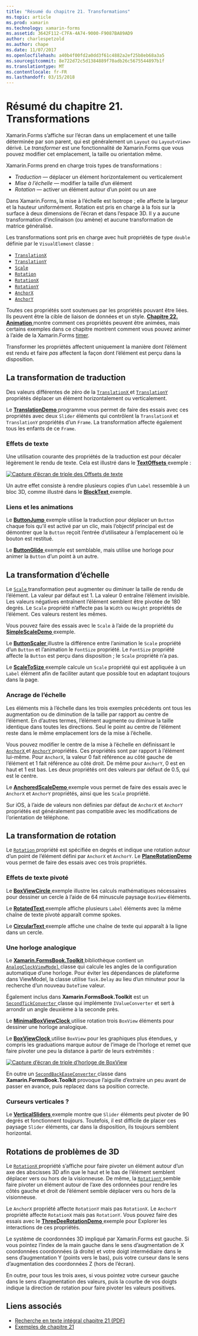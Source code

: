 ```yaml
---
title: "Résumé du chapitre 21. Transformations"
ms.topic: article
ms.prod: xamarin
ms.technology: xamarin-forms
ms.assetid: 3642F112-C7FA-4A74-9000-F9087BA89AD9
author: charlespetzold
ms.author: chape
ms.date: 11/07/2017
ms.openlocfilehash: a40b4f00fd2a0dd3f61c4882a2ef25b8eb68a3a5
ms.sourcegitcommit: 8e722d72c5d1384889f70adb26c5675544897b1f
ms.translationtype: MT
ms.contentlocale: fr-FR
ms.lasthandoff: 03/15/2018
---
```

# <a name="summary-of-chapter-21-transforms"></a>Résumé du chapitre 21. Transformations

Xamarin.Forms s’affiche sur l’écran dans un emplacement et une taille déterminée par son parent, qui est généralement un `Layout` ou `Layout<View>` dérivé. Le *transformer* est une fonctionnalité de Xamarin.Forms que vous pouvez modifier cet emplacement, la taille ou orientation même.

Xamarin.Forms prend en charge trois types de transformations :

- *Traduction* &mdash; déplacer un élément horizontalement ou verticalement
- *Mise à l’échelle* &mdash; modifier la taille d’un élément
- *Rotation* &mdash; activer un élément autour d’un point ou un axe

Dans Xamarin.Forms, la mise à l’échelle est Isotrope ; elle affecte la largeur et la hauteur uniformément. Rotation est pris en charge à la fois sur la surface à deux dimensions de l’écran et dans l’espace 3D. Il y a aucune transformation d’inclinaison (ou amène) et aucune transformation de matrice généralisé.

Les transformations sont pris en charge avec huit propriétés de type `double` définie par le `VisualElement` classe :

- [`TranslationX`](https://developer.xamarin.com/api/property/Xamarin.Forms.VisualElement.TranslationX/)
- [`TranslationY`](https://developer.xamarin.com/api/property/Xamarin.Forms.VisualElement.TranslationY/)
- [`Scale`](https://developer.xamarin.com/api/property/Xamarin.Forms.VisualElement.Scale/)
- [`Rotation`](https://developer.xamarin.com/api/property/Xamarin.Forms.VisualElement.Rotation/)
- [`RotationX`](https://developer.xamarin.com/api/property/Xamarin.Forms.VisualElement.RotationX/)
- [`RotationY`](https://developer.xamarin.com/api/property/Xamarin.Forms.VisualElement.RotationY/)
- [`AnchorX`](https://developer.xamarin.com/api/property/Xamarin.Forms.VisualElement.AnchorX/)
- [`AnchorY`](https://developer.xamarin.com/api/property/Xamarin.Forms.VisualElement.AnchorY/)

Toutes ces propriétés sont soutenues par les propriétés pouvant être liées. Ils peuvent être la cible de liaison de données et un style. [**Chapitre 22. Animation** ](~/xamarin-forms/creating-mobile-apps-xamarin-forms/summaries/chapter22.md) montre comment ces propriétés peuvent être animées, mais certains exemples dans ce chapitre montrent comment vous pouvez animer à l’aide de la Xamarin.Forms [timer](~/xamarin-forms/platform/device.md#Device_StartTimer).

Transformer les propriétés affectent uniquement la manière dont l’élément est rendu et faire *pas* affectent la façon dont l’élément est perçu dans la disposition.

## <a name="the-translation-transform"></a>La transformation de traduction

Des valeurs différentes de zéro de la [ `TranslationX` ](https://developer.xamarin.com/api/property/Xamarin.Forms.VisualElement.TranslationX/) et [ `TranslationY` ](https://developer.xamarin.com/api/property/Xamarin.Forms.VisualElement.TranslationY/) propriétés déplacer un élément horizontalement ou verticalement.

Le [ **TranslationDemo** ](https://github.com/xamarin/xamarin-forms-book-samples/tree/master/Chapter21/TranslationDemo) programme vous permet de faire des essais avec ces propriétés avec deux `Slider` éléments qui contrôlent la `TranslationX` et `TranslationY` propriétés d’un `Frame`. La transformation affecte également tous les enfants de ce `Frame`.

### <a name="text-effects"></a>Effets de texte

Une utilisation courante des propriétés de la traduction est pour décaler légèrement le rendu de texte. Cela est illustré dans le [ **TextOffsets** ](https://github.com/xamarin/xamarin-forms-book-samples/tree/master/Chapter21/TextOffsets) exemple :

[![Capture d’écran de triple des Offsets de texte](images/ch21fg03-small.png "texte Offsets")](images/ch21fg03-large.png#lightbox "Offsets du texte")

Un autre effet consiste à rendre plusieurs copies d’un `Label` ressemble à un bloc 3D, comme illustré dans le [ **BlockText** ](https://github.com/xamarin/xamarin-forms-book-samples/tree/master/Chapter21/BlockText) exemple.

### <a name="jumps-and-animations"></a>Liens et les animations

Le [ **ButtonJump** ](https://github.com/xamarin/xamarin-forms-book-samples/tree/master/Chapter21/ButtonJump) exemple utilise la traduction pour déplacer un `Button` chaque fois qu’il est activé par un clic, mais l’objectif principal est de démontrer que la `Button` reçoit l’entrée d’utilisateur à l’emplacement où le bouton est restitué.

Le [ **ButtonGlide** ](https://github.com/xamarin/xamarin-forms-book-samples/tree/master/Chapter21/ButtonGlide) exemple est semblable, mais utilise une horloge pour animer la `Button` d’un point à un autre.

## <a name="the-scale-transform"></a>La transformation d’échelle

Le [ `Scale` ](https://developer.xamarin.com/api/property/Xamarin.Forms.VisualElement.Scale/) transformation peut augmenter ou diminuer la taille de rendu de l’élément. La valeur par défaut est 1. La valeur 0 entraîne l’élément invisible. Les valeurs négatives entraînent l’élément semblent être pivotée de 180 degrés. Le `Scale` propriété n’affecte pas la `Width` ou `Height` propriétés de l’élément. Ces valeurs restent les mêmes.

Vous pouvez faire des essais avec le `Scale` à l’aide de la propriété du [ **SimpleScaleDemo** ](https://github.com/xamarin/xamarin-forms-book-samples/tree/master/Chapter21/SimpleScaleDemo) exemple.

Le [ **ButtonScaler** ](https://github.com/xamarin/xamarin-forms-book-samples/tree/master/Chapter21/ButtonScaler) illustre la différence entre l’animation le `Scale` propriété d’un `Button` et l’animation le `FontSize` propriété. Le `FontSize` propriété affecte la `Button` est perçu dans disposition ; le `Scale` propriété n’a pas.

Le [ **ScaleToSize** ](https://github.com/xamarin/xamarin-forms-book-samples/tree/master/Chapter21/ScaleToSize) exemple calcule un `Scale` propriété qui est appliquée à un `Label` élément afin de faciliter autant que possible tout en adaptant toujours dans la page.

### <a name="anchoring-the-scale"></a>Ancrage de l’échelle

Les éléments mis à l’échelle dans les trois exemples précédents ont tous les augmentation ou de diminution de la taille par rapport au centre de l’élément. En d’autres termes, l’élément augmente ou diminue la taille identique dans toutes les directions. Seul le point au centre de l’élément reste dans le même emplacement lors de la mise à l’échelle.

Vous pouvez modifier le centre de la mise à l’échelle en définissant le [ `AnchorX` ](https://developer.xamarin.com/api/property/Xamarin.Forms.VisualElement.AnchorX/) et [ `AnchorY` ](https://developer.xamarin.com/api/property/Xamarin.Forms.VisualElement.AnchorY/) propriétés. Ces propriétés sont par rapport à l’élément lui-même. Pour `AnchorX`, la valeur 0 fait référence au côté gauche de l’élément et 1 fait référence au côté droit. De même pour `AnchorY`, 0 est en haut et 1 est bas. Les deux propriétés ont des valeurs par défaut de 0.5, qui est le centre.

Le [ **AnchoredScaleDemo** ](https://github.com/xamarin/xamarin-forms-book-samples/tree/master/Chapter21/AnchoredScaleDemo) exemple vous permet de faire des essais avec le `AnchorX` et `AnchorY` propriétés, ainsi que les `Scale` propriété.

Sur iOS, à l’aide de valeurs non définies par défaut de `AnchorX` et `AnchorY` propriétés est généralement pas compatible avec les modifications de l’orientation de téléphone.

## <a name="the-rotation-transform"></a>La transformation de rotation

Le [ `Rotation` ](https://developer.xamarin.com/api/property/Xamarin.Forms.VisualElement.Rotation/) propriété est spécifiée en degrés et indique une rotation autour d’un point de l’élément défini par `AnchorX` et `AnchorY`. Le [ **PlaneRotationDemo** ](https://github.com/xamarin/xamarin-forms-book-samples/tree/master/Chapter21/PlaneRotationDemo) vous permet de faire des essais avec ces trois propriétés.

### <a name="rotated-text-effects"></a>Effets de texte pivoté

Le [ **BoxViewCircle** ](https://github.com/xamarin/xamarin-forms-book-samples/tree/master/Chapter21/BoxViewCircle) exemple illustre les calculs mathématiques nécessaires pour dessiner un cercle à l’aide de 64 minuscule paysage `BoxView` éléments.

Le [ **RotatedText** ](https://github.com/xamarin/xamarin-forms-book-samples/tree/master/Chapter21/RotatedText) exemple affiche plusieurs `Label` éléments avec la même chaîne de texte pivoté apparaît comme spokes.

Le [ **CircularText** ](https://github.com/xamarin/xamarin-forms-book-samples/tree/master/Chapter21/CircularText) exemple affiche une chaîne de texte qui apparaît à la ligne dans un cercle.

### <a name="an-analog-clock"></a>Une horloge analogique

Le [ **Xamarin.FormsBook.Toolkit** ](https://github.com/xamarin/xamarin-forms-book-samples/tree/master/Libraries/Xamarin.FormsBook.Toolkit) bibliothèque contient un [ `AnalogClockViewModel` ](https://github.com/xamarin/xamarin-forms-book-samples/blob/master/Libraries/Xamarin.FormsBook.Toolkit/Xamarin.FormsBook.Toolkit/AnalogClockViewModel.cs) classe qui calcule les angles de la configuration automatique d’une horloge. Pour éviter les dépendances de plateforme dans ViewModel, la classe utilise `Task.Delay` au lieu d’un minuteur pour la recherche d’un nouveau `DateTime` valeur.

Également inclus dans **Xamarin.FormsBook.Toolkit** est un [ `SecondTickConverter` ](https://github.com/xamarin/xamarin-forms-book-samples/blob/master/Libraries/Xamarin.FormsBook.Toolkit/Xamarin.FormsBook.Toolkit/SecondTickConverter.cs) classe qui implémente `IValueConverter` et sert à arrondir un angle deuxième à la seconde près.

Le [ **MinimalBoxViewClock** ](https://github.com/xamarin/xamarin-forms-book-samples/tree/master/Chapter21/MinimalBoxViewClock) utilise rotation trois `BoxView` éléments pour dessiner une horloge analogique.

Le [ **BoxViewClock** ](https://github.com/xamarin/xamarin-forms-book-samples/tree/master/Chapter21/BoxViewClock) utilise `BoxView` pour les graphiques plus étendues, y compris les graduations marque autour de l’image de l’horloge et remet que faire pivoter une peu la distance à partir de leurs extrémités :

[![Capture d’écran de triple d’horloge de BoxView](images/ch21fg17-small.png "cadran analogique")](images/ch21fg17-large.png#lightbox "cadran analogique")

En outre un [ `SecondBackEaseConverter` ](https://github.com/xamarin/xamarin-forms-book-samples/blob/master/Libraries/Xamarin.FormsBook.Toolkit/Xamarin.FormsBook.Toolkit/SecondBackEaseConverter.cs) classe dans **Xamarin.FormsBook.Toolkit** provoque l’aiguille d’extraire un peu avant de passer en avance, puis replacez dans sa position correcte.

### <a name="vertical-sliders"></a>Curseurs verticales ?

Le [ **VerticalSliders** ](https://github.com/xamarin/xamarin-forms-book-samples/tree/master/Chapter21/VerticalSliders) exemple montre que `Slider` éléments peut pivoter de 90 degrés et fonctionnent toujours. Toutefois, il est difficile de placer ces paysage `Slider` éléments, car dans la disposition, ils toujours semblent horizontal.

## <a name="3d-ish-rotations"></a>Rotations de problèmes de 3D

Le [ `RotationX` ](https://developer.xamarin.com/api/property/Xamarin.Forms.VisualElement.RotationX/) propriété s’affiche pour faire pivoter un élément autour d’un axe des abscisses 3D afin que le haut et le bas de l’élément semblent déplacer vers ou hors de la visionneuse. De même, la [ `RotationY` ](https://developer.xamarin.com/api/property/Xamarin.Forms.VisualElement.RotationY/) semble faire pivoter un élément autour de l’axe des ordonnées pour rendre les côtés gauche et droit de l’élément semble déplacer vers ou hors de la visionneuse.

Le `AnchorX` propriété affecte `RotationY` mais pas `RotationX`. Le `AnchorY` propriété affecte `RotationX` mais pas `RotationY`. Vous pouvez faire des essais avec le [ **ThreeDeeRotationDemo** ](https://github.com/xamarin/xamarin-forms-book-samples/tree/master/Chapter21/ThreeDeeRotationDemo) exemple pour Explorer les interactions de ces propriétés.

Le système de coordonnées 3D impliqué par Xamarin.Forms est gauche. Si vous pointez l’index de la main gauche dans le sens d’augmentation de X coordonnées coordonnées (à droite) et votre doigt intermédiaire dans le sens d’augmentation Y (points vers le bas), puis votre curseur dans le sens d’augmentation des coordonnées Z (hors de l’écran).

En outre, pour tous les trois axes, si vous pointez votre curseur gauche dans le sens d’augmentation des valeurs, puis la courbe de vos doigts indique la direction de rotation pour faire pivoter les valeurs positives.



## <a name="related-links"></a>Liens associés

- [Recherche en texte intégral chapitre 21 (PDF)](https://download.xamarin.com/developer/xamarin-forms-book/XamarinFormsBook-Ch21-Apr2016.pdf)
- [Exemples de chapitre 21](https://github.com/xamarin/xamarin-forms-book-samples/tree/master/Chapter21)
